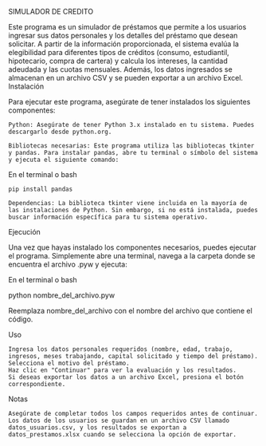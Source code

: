 SIMULADOR DE CREDITO

Este programa es un simulador de préstamos que permite a los usuarios ingresar sus datos personales y los detalles del préstamo que desean solicitar. A partir de la información proporcionada, el sistema evalúa la elegibilidad para diferentes tipos de créditos (consumo, estudiantil, hipotecario, compra de cartera) y calcula los intereses, la cantidad adeudada y las cuotas mensuales. Además, los datos ingresados se almacenan en un archivo CSV y se pueden exportar a un archivo Excel.
Instalación

Para ejecutar este programa, asegúrate de tener instalados los siguientes componentes:

    Python: Asegúrate de tener Python 3.x instalado en tu sistema. Puedes descargarlo desde python.org.

    Bibliotecas necesarias: Este programa utiliza las bibliotecas tkinter y pandas. Para instalar pandas, abre tu terminal o símbolo del sistema y ejecuta el siguiente comando:

En el terminal o bash

    pip install pandas

    Dependencias: La biblioteca tkinter viene incluida en la mayoría de las instalaciones de Python. Sin embargo, si no está instalada, puedes buscar información específica para tu sistema operativo.

Ejecución

Una vez que hayas instalado los componentes necesarios, puedes ejecutar el programa. Simplemente abre una terminal, navega a la carpeta donde se encuentra el archivo .pyw y ejecuta:

En el terminal o bash

python nombre_del_archivo.pyw

Reemplaza nombre_del_archivo con el nombre del archivo que contiene el código.

Uso

    Ingresa los datos personales requeridos (nombre, edad, trabajo, ingresos, meses trabajando, capital solicitado y tiempo del préstamo).
    Selecciona el motivo del préstamo.
    Haz clic en "Continuar" para ver la evaluación y los resultados.
    Si deseas exportar los datos a un archivo Excel, presiona el botón correspondiente.

Notas

    Asegúrate de completar todos los campos requeridos antes de continuar.
    Los datos de los usuarios se guardan en un archivo CSV llamado datos_usuarios.csv, y los resultados se exportan a datos_prestamos.xlsx cuando se selecciona la opción de exportar.
